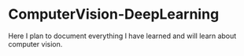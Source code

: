 # ComputerVision-DeepLearning


Here I plan to document everything I have learned and will learn about computer vision. 

